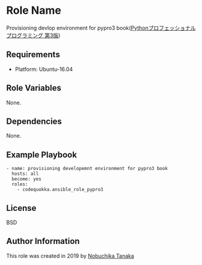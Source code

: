 Role Name
=========

Provisioning devlop environment for pypro3 book([Pythonプロフェッショナルプログラミング 第3版](https://www.amazon.co.jp/Python%E3%83%97%E3%83%AD%E3%83%95%E3%82%A7%E3%83%83%E3%82%B7%E3%83%A7%E3%83%8A%E3%83%AB%E3%83%97%E3%83%AD%E3%82%B0%E3%83%A9%E3%83%9F%E3%83%B3%E3%82%B0-%E7%AC%AC3%E7%89%88-%E6%A0%AA%E5%BC%8F%E4%BC%9A%E7%A4%BE%E3%83%93%E3%83%BC%E3%83%97%E3%83%A9%E3%82%A6%E3%83%89/dp/4798053821/ref=pd_sbs_14_1/355-5596879-2633321?_encoding=UTF8&pd_rd_i=4798053821&pd_rd_r=49ce03b6-6c8c-11e9-a57a-e3364931b9ea&pd_rd_w=28WM9&pd_rd_wg=Kcu34&pf_rd_p=ad2ea29d-ea11-483c-9db2-6b5875bb9b73&pf_rd_r=5ECB3M52PQ0SDXKCVW8Z&psc=1&refRID=5ECB3M52PQ0SDXKCVW8Z))

Requirements
------------

- Platform: Ubuntu-16.04

Role Variables
--------------

None.

Dependencies
------------

None.

Example Playbook
----------------

    - name: provisioning developemnt environment for pypro3 book
      hosts: all
      become: yes
      roles:
        - codequokka.ansible_role_pypro3

License
-------

BSD

Author Information
------------------
This role was created in 2019 by [Nobuchika Tanaka](https://github.com/codequokka)
